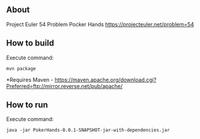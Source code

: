 ## About 

Project Euler 54 Problem Pocker Hands 
https://projecteuler.net/problem=54


## How to build

Execute command:

    mvn package

*Requires Maven - https://maven.apache.org/download.cgi?Preferred=ftp://mirror.reverse.net/pub/apache/

## How to run 

Execute command: 
    
    java -jar PokerHands-0.0.1-SNAPSHOT-jar-with-dependencies.jar

